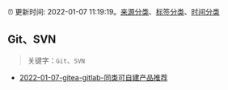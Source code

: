 :alarm_clock: 更新时间: 2022-01-07 11:19:19。[来源分类](../README.md)、[标签分类](../TAGS.md)、[时间分类](../TIMELINE.md)

## Git、SVN


> 关键字：`Git`、`SVN`



- [2022-01-07-gitea-gitlab-同类可自建产品推荐](https://www.v2ex.com/t/826869) 